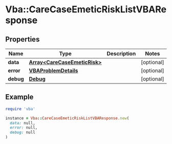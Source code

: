 # Vba::CareCaseEmeticRiskListVBAResponse

## Properties

| Name | Type | Description | Notes |
| ---- | ---- | ----------- | ----- |
| **data** | [**Array&lt;CareCaseEmeticRisk&gt;**](CareCaseEmeticRisk.md) |  | [optional] |
| **error** | [**VBAProblemDetails**](VBAProblemDetails.md) |  | [optional] |
| **debug** | [**Debug**](Debug.md) |  | [optional] |

## Example

```ruby
require 'vba'

instance = Vba::CareCaseEmeticRiskListVBAResponse.new(
  data: null,
  error: null,
  debug: null
)
```

